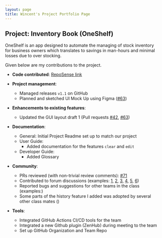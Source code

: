 ```yaml
---
layout: page
title: Wincent's Project Portfolio Page
---
```


## Project: Inventory Book (OneShelf)

OneShelf is an app designed to automate the managing of stock inventory for business owners which translates to savings in man-hours and minimal losses due to over stocking.

Given below are my contributions to the project.

* **Code contributed**: [RepoSense link](https://nus-cs2103-ay2021s1.github.io/tp-dashboard/#breakdown=true&search=&sort=groupTitle&sortWithin=title&since=2020-08-14&timeframe=commit&mergegroup=&groupSelect=groupByRepos&checkedFileTypes=docs~functional-code~test-code~other&tabOpen=true&tabType=authorship&tabAuthor=Wincenttjoi&tabRepo=AY2021S1-CS2103T-T12-1%2Ftp%5Bmaster%5D&authorshipIsMergeGroup=false&authorshipFileTypes=functional-code~test-code)

* **Project management**:
  * Managed releases `v1.1` on GitHub
  * Planned and sketched UI Mock Up using Figma ([\#63](https://github.com/AY2021S1-CS2103T-T12-1/tp/issues/63))

* **Enhancements to existing features**:
  * Updated the GUI layout draft 1 (Pull requests [\#42](https://github.com/AY2021S1-CS2103T-T12-1/tp/pull/42),
    [\#63](https://github.com/AY2021S1-CS2103T-T12-1/tp/pull/64/files))

* **Documentation**:
  * General: Initial Project Readme set up to match our project
  * User Guide:
    * Added documentation for the features `clear` and `edit`
  * Developer Guide:
    * Added Glossary

* **Community**:
  * PRs reviewed (with non-trivial review comments): [\#71](https://github.com/AY2021S1-CS2103T-T12-1/tp/pull/71)
  * Contributed to forum discussions (examples: 
    [1](https://github.com/nus-cs2103-AY2021S1/forum/issues/193),
    [2](https://github.com/nus-cs2103-AY2021S1/forum/issues/150),
    [3](https://github.com/nus-cs2103-AY2021S1/forum/issues/47#issuecomment-678718187),
    [4](https://github.com/nus-cs2103-AY2021S1/forum/issues/86#issuecomment-681816644),
    [5](https://github.com/nus-cs2103-AY2021S1/forum/issues/110#issuecomment-683312239),
    [6](https://github.com/nus-cs2103-AY2021S1/forum/issues/116#issuecomment-683417502))
  * Reported bugs and suggestions for other teams in the class (examples:)
  * Some parts of the history feature I added was adopted by several other class mates ()

* **Tools**:
  * Integrated GitHub Actions CI/CD tools for the team
  * Integrated a new Github plugin (ZenHub) during meeting to the team
  * Set up GitHub Organization and Team Repo
